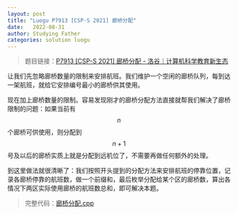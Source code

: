 ```yaml
---
layout: post
title: "Luogu P7913 [CSP-S 2021] 廊桥分配"
date:   2022-08-31
author: Studying Father
categories: solution luogu
---
```


> 题目链接：<a href="https://www.luogu.com.cn/problem/P7913" target="_blank">P7913 [CSP-S 2021] 廊桥分配 - 洛谷｜计算机科学教育新生态</a>

让我们先忽略廊桥数量的限制来安排航班。我们维护一个空闲的廊桥队列，每到达一架航班，就给它安排编号最小的廊桥供其使用。

现在加上廊桥数量的限制。容易发现刚才的廊桥分配方法直接就帮我们解决了廊桥限制的问题：如果当前有 $$n$$ 个廊桥可供使用，则分配到 $$n+1$$ 号及以后的廊桥实质上就是分配到远机位了，不需要再做任何额外的处理。

到这里做法就很清晰了：我们按照开头提到的分配方法来安排航班的停靠位置，记录各廊桥停靠的航班数，做一个前缀和，最后枚举分配给某个区的廊桥数，算出各情况下两区实际使用廊桥的航班数总和，即可解决本题。

> 完整代码：<a href="https://gitee.com/lyccrius/oi/blob/master/Luogu/P7913/廊桥分配.cpp" target="_blank">廊桥分配.cpp</a>
